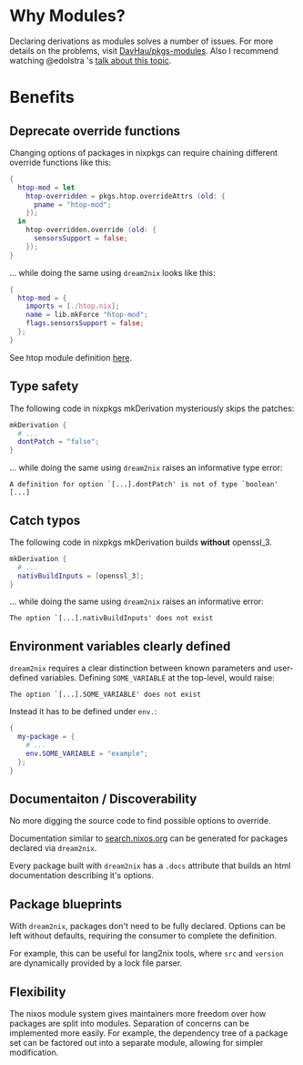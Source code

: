 # Why Modules?

Declaring derivations as modules solves a number of issues.
For more details on the problems, visit [DavHau/pkgs-modules](https://github.com/DavHau/pkgs-modules).
Also I recommend watching @edolstra 's [talk about this topic](https://www.youtube.com/watch?v=dTd499Y31ig).

# Benefits

## Deprecate override functions

Changing options of packages in nixpkgs can require chaining different override functions like this:

```nix
{
  htop-mod = let
    htop-overridden = pkgs.htop.overrideAttrs (old: {
      pname = "htop-mod";
    });
  in
    htop-overridden.override (old: {
      sensorsSupport = false;
    });
}
```

... while doing the same using `dream2nix` looks like this:

```nix
{
  htop-mod = {
    imports = [./htop.nix];
    name = lib.mkForce "htop-mod";
    flags.sensorsSupport = false;
  };
}
```

See htop module definition [here](https://github.com/nix-community/dream2nix/blob/main/examples/dream2nix-packages-simple/htop-with-flags/default.nix).

## Type safety

The following code in nixpkgs mkDerivation mysteriously skips the patches:

```nix
mkDerivation {
  # ...
  dontPatch = "false";
}
```

... while doing the same using `dream2nix` raises an informative type error:

```
A definition for option `[...].dontPatch' is not of type `boolean' [...]
```

## Catch typos

The following code in nixpkgs mkDerivation builds **without** openssl_3.

```nix
mkDerivation {
  # ...
  nativBuildInputs = [openssl_3];
}
```

... while doing the same using `dream2nix` raises an informative error:

```
The option `[...].nativBuildInputs' does not exist
```

## Environment variables clearly defined

`dream2nix` requires a clear distinction between known parameters and user-defined variables.
Defining `SOME_VARIABLE` at the top-level, would raise:

```
The option `[...].SOME_VARIABLE' does not exist
```

Instead it has to be defined under `env.`:

```nix
{
  my-package = {
    # ...
    env.SOME_VARIABLE = "example";
  };
}
```

## Documentaiton / Discoverability

No more digging the source code to find possible options to override.

Documentation similar to [search.nixos.org](https://search.nixos.org) can be generated for packages declared via `dream2nix`.

Every package built with `dream2nix` has a `.docs` attribute that builds an html documentation describing it's options.

## Package blueprints

With `dream2nix`, packages don't need to be fully declared. Options can be left without defaults, requiring the consumer to complete the definition.

For example, this can be useful for lang2nix tools, where `src` and `version` are dynamically provided by a lock file parser.

## Flexibility

The nixos module system gives maintainers more freedom over how packages are split into modules. Separation of concerns can be implemented more easily.
For example, the dependency tree of a package set can be factored out into a separate module, allowing for simpler modification.
